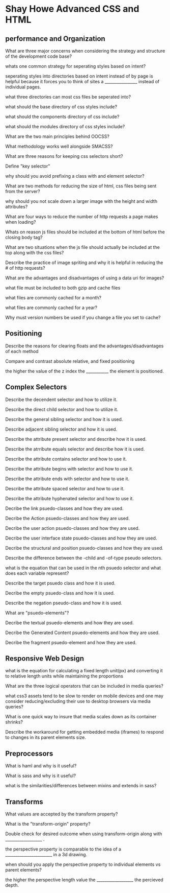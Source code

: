 # Shay Howe Advanced CSS and HTML

## performance and Organization

What are three major concerns when considering the strategy and structure of the development code base?

whats one common strategy for seperating styles based on intent?

seperating styles into directories based on intent instead of by page is helpful because it forces you to 
think of sites a ________________ instead of individual pages.

what three directories can most css files be seperated into?

what should the base directory of css styles include?

what should the components directory of css include?

what should the modules directory of css styles include?

What are the two main principles behind OOCSS?

What methodology works well alongside SMACSS?

What are three reasons for keeping css selectors short?

Define "key selector"

why should you avoid prefixing a class with and element selector?

What are two methods for reducing the size of html, css files being sent from the server?

why should you not scale down a larger image with the height and width attributes?

What are four ways to reduce the number of http requests a page makes when loading?

Whats on reason js files should be included at the bottom of html before the closing body tag?

What are two situations when the js file should actually be included at the top along with the css files?

Describe the practice of image spriting and why it is helpful in reducing the # of http requests?

What are the advantages and disadvantages of using a data uri for images?

what file must be included to both gzip and cache files

what files are commonly cached for a month?

what files are commonly cached for a year?

Why must version numbers be used if you change a file you set to cache?


## Positioning

Describe the reasons for clearing floats and the advantages/disadvantages of each method

Compare and contrast absolute relative, and fixed positioning

the higher the value of the z index the ___________ the element is positioned.

## Complex Selectors

Describe the decendent selector and how to utilize it.

Describe the direct child selector and how to utilize it.

Describe the general sibling selector and how it is used.

Describe adjacent sibling selector and how it is used.

Describe the attribute present selector and describe how it is used.

Describe the atrribute equals selector and describe how it is used.

Describe the attribute contains selector and how to use it.

Describe the attribute begins with selector and how to use it.

Describe the attribute ends with selector and how to use it.

Describe the attribute spaced selector and how to use it.

Describe the attribute hyphenated selector and how to use it.

Decribe the link psuedo-classes and how they are used.

Decribe the Action psuedo-classes and how they are used.

Decribe the user action psuedo-classes and how they are used.

Decribe the user interface state psuedo-classes and how they are used.

Decribe the structural and position psuedo-classes and how they are used.

Describe the difference between the -child and -of-type pseudo selectors.

what is the equation that can be used in the nth psuedo selector and what does each variable represent?

Describe the target psuedo class and how it is used.

Decribe the empty psuedo-class and how it is used.

Describe the negation pseudo-class and how it is used.

What are "psuedo-elements"?

Decribe the textual psuedo-elements and how they are used.

Decribe the Generated Content psuedo-elements and how they are used.

Decribe the fragment psuedo-element and how they are used.

## Responsive Web Design

what is the equation for calculating a fixed length unit(px) and converting it to relative length units while
maintaining the proportions

What are the three logical operators that can be included in media queries?

what css3 assets tend to be slow to render on mobile devices and one may consider reducing/excluding their use
to desktop browsers via media queries?

What is one quick way to insure that media scales down as its container shrinks?

Describe the workaround for getting embedded media (iframes) to respond to changes in its parent elements size.

## Preprocessors

What is haml and why is it useful?

What is sass and why is it useful?

what is the similarities/differences between mixins and extends in sass?


## Transforms

What values are accepted by the transform property?

What is the "transform-origin" property?

Double check for desired outcome when using transform-origin along with __________________ .

the perspective property is comparable to the idea of a _______________________ in a 3d drawing.

when should you apply the perspective property to individual elements vs parent elements?

the higher the perspective length value the __________________ the percieved depth.



